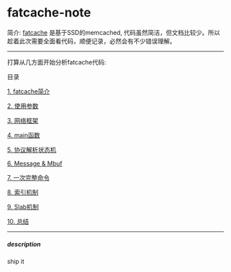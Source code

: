 fatcache-note
=============

简介:
[fatcache](https://github.com/git-hulk/fatcache.git) 是基于SSD的memcached, 代码虽然简洁，但文档比较少。所以趁着此次需要全面看代码，顺便记录，必然会有不少错误理解。

------------------------
打算从几方面开始分析fatcache代码:

目录

[1. fatcache简介](/description)


[2. 使用参数](/)


[3. 网络框架](/)


[4. main函数](/)


[5. 协议解析状态机](/)


[6. Message & Mbuf](/)


[7. 一次完整命令](/)


[8. 索引机制](/)


[9. Slab机制](/)


[10. 总结](/)

-----------------------------
##### description

ship it
